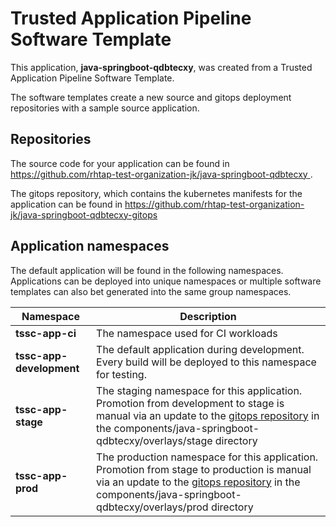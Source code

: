 # Trusted Application Pipeline Software Template

This application, **java-springboot-qdbtecxy**, was created from a Trusted Application Pipeline Software Template.

The software templates create a new source and gitops deployment repositories with a sample source application. 

## Repositories

The source code for your application can be found in [https://github.com/rhtap-test-organization-jk/java-springboot-qdbtecxy ](https://github.com/rhtap-test-organization-jk/java-springboot-qdbtecxy ).
 
The gitops repository, which contains the kubernetes manifests for the application can be found in 
[https://github.com/rhtap-test-organization-jk/java-springboot-qdbtecxy-gitops ](https://github.com/rhtap-test-organization-jk/java-springboot-qdbtecxy-gitops ) 

## Application namespaces 

The default application will be found in the following namespaces. Applications can be deployed into unique namespaces or multiple software templates can also bet generated into the same group namespaces.  

|  Namespace   |  Description   |  
| -------- | -------- |
| **tssc-app-ci** | The namespace used for CI workloads |
| **tssc-app-development** | The default application during development. Every build will be deployed to this namespace for testing. |
| **tssc-app-stage** | The staging namespace for this application. Promotion from development to stage is manual via an update to the [gitops repository](https://github.com/rhtap-test-organization-jk/java-springboot-qdbtecxy-gitops ) in the components/java-springboot-qdbtecxy/overlays/stage directory |
| **tssc-app-prod** | The production namespace for this application. Promotion from stage to production is manual via an update to the [gitops repository](https://github.com/rhtap-test-organization-jk/java-springboot-qdbtecxy-gitops ) in the components/java-springboot-qdbtecxy/overlays/prod directory |